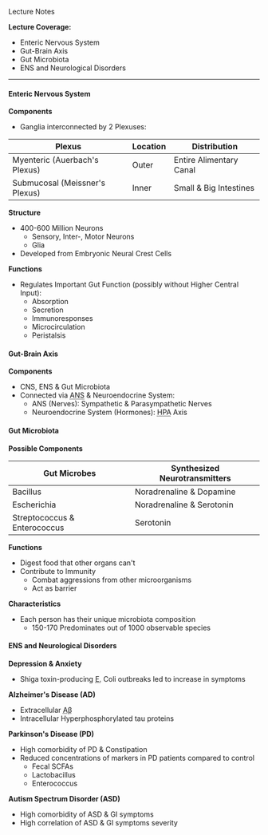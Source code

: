 Lecture Notes

**Lecture Coverage:**
- Enteric Nervous System
- Gut-Brain Axis
- Gut Microbiota
- ENS and Neurological Disorders

---
#### **Enteric Nervous System**
**Components**
- Ganglia interconnected by 2 Plexuses:

| Plexus                         | Location | Distribution            |
| ------------------------------ | -------- | ----------------------- |
| Myenteric (Auerbach's Plexus)  | Outer    | Entire Alimentary Canal |
| Submucosal (Meissner's Plexus) | Inner    | Small & Big Intestines  |

**Structure**
- 400-600 Million Neurons
	- Sensory, Inter-, Motor Neurons
	- Glia
- Developed from Embryonic Neural Crest Cells

**Functions**
- Regulates Important Gut Function (possibly without Higher Central Input):
	- Absorption
	- Secretion
	- Immunoresponses
	- Microcirculation
	- Peristalsis


#### **Gut-Brain Axis**
**Components**
- CNS, ENS & Gut Microbiota
- Connected via <abbr Title="Autonomic Nervous System">ANS</abbr> & Neuroendocrine System:
	- ANS (Nerves): Sympathetic & Parasympathetic Nerves
	- Neuroendocrine System (Hormones): <abbr Title="Hypothalamic-Pituitary-Adrenal">HPA</abbr> Axis


#### **Gut Microbiota**
**Possible Components**

| Gut Microbes                 | Synthesized Neurotransmitters |
| ---------------------------- | ----------------------------- |
| Bacillus                     | Noradrenaline & Dopamine      |
| Escherichia                  | Noradrenaline & Serotonin     |
| Streptococcus & Enterococcus | Serotonin                     |

**Functions**
- Digest food that other organs can't
- Contribute to Immunity
	- Combat aggressions from other microorganisms
	- Act as barrier

**Characteristics**
- Each person has their unique microbiota composition
	- 150-170 Predominates out of 1000 observable species


#### **ENS and Neurological Disorders**
**Depression & Anxiety**
- Shiga toxin-producing <abbr Title="Escherichia">E.</abbr> Coli outbreaks led to increase in symptoms

**Alzheimer's Disease (AD)**
- Extracellular <abbr Title="Amyloid-β peptides">Aβ</abbr>
- Intracellular Hyperphosphorylated tau proteins

**Parkinson's Disease (PD)**
- High comorbidity of PD & Constipation
- Reduced concentrations of markers in PD patients compared to control
	- Fecal SCFAs
	- Lactobacillus
	- Enterococcus

**Autism Spectrum Disorder (ASD)**
- High comorbidity of ASD & GI symptoms
- High correlation of ASD & GI symptoms severity